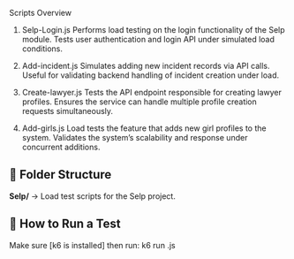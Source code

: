 Scripts Overview
1. Selp-Login.js
Performs load testing on the login functionality of the Selp module.
Tests user authentication and login API under simulated load conditions.

2. Add-incident.js
Simulates adding new incident records via API calls.
Useful for validating backend handling of incident creation under load.

3. Create-lawyer.js
Tests the API endpoint responsible for creating lawyer profiles.
Ensures the service can handle multiple profile creation requests simultaneously.

4. Add-girls.js
Load tests the feature that adds new girl profiles to the system.
Validates the system’s scalability and response under concurrent additions.

## 📂 Folder Structure
**Selp/** → Load test scripts for the Selp project.

## 🚀 How to Run a Test
Make sure [k6 is installed] 
then run:
k6 run <script-name>.js
